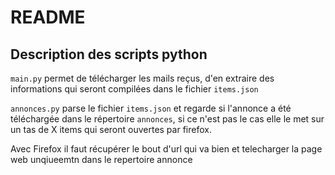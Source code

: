 # README


## Description des scripts python

`main.py` permet de télécharger les mails reçus, d'en extraire des informations qui seront compilées dans le fichier `items.json`


`annonces.py` parse le fichier `items.json` et regarde si l'annonce a été téléchargée dans le répertoire `annonces`, si ce n'est pas le cas elle le met sur un tas de X items qui seront ouvertes par firefox.

Avec Firefox il faut récupérer le bout d'url qui va bien et telecharger la page web unqiueemtn dans le repertoire annonce

